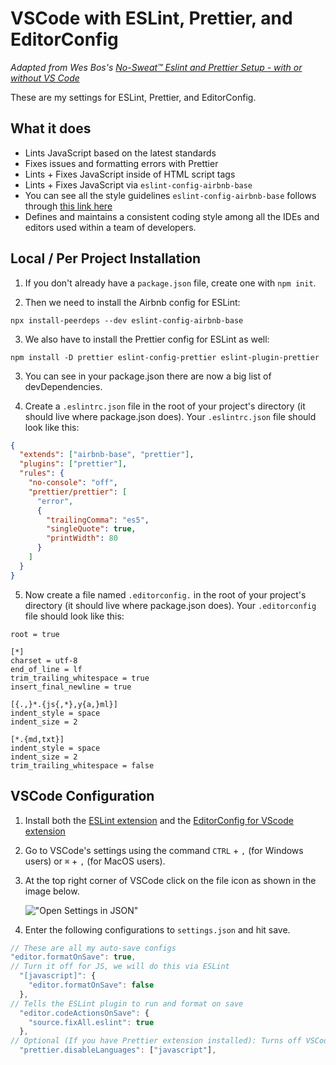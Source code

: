 # VSCode with ESLint, Prettier, and EditorConfig

_Adapted from Wes Bos's [No-Sweat™ Eslint and Prettier Setup - with or without VS Code](https://github.com/wesbos/eslint-config-wesbos)_

These are my settings for ESLint, Prettier, and EditorConfig.

## What it does

- Lints JavaScript based on the latest standards
- Fixes issues and formatting errors with Prettier
- Lints + Fixes JavaScript inside of HTML script tags
- Lints + Fixes JavaScript via `eslint-config-airbnb-base`
- You can see all the style guidelines `eslint-config-airbnb-base` follows through [this link here](https://github.com/airbnb/javascript)
- Defines and maintains a consistent coding style among all the IDEs and editors used within a team of developers.

## Local / Per Project Installation

1. If you don't already have a `package.json` file, create one with `npm init`.

2. Then we need to install the Airbnb config for ESLint:

```
npx install-peerdeps --dev eslint-config-airbnb-base
```

3. We also have to install the Prettier config for ESLint as well:

```
npm install -D prettier eslint-config-prettier eslint-plugin-prettier
```

3. You can see in your package.json there are now a big list of devDependencies.

4. Create a `.eslintrc.json` file in the root of your project's directory (it should live where package.json does). Your `.eslintrc.json` file should look like this:

```json
{
  "extends": ["airbnb-base", "prettier"],
  "plugins": ["prettier"],
  "rules": {
    "no-console": "off",
    "prettier/prettier": [
      "error",
      {
        "trailingComma": "es5",
        "singleQuote": true,
        "printWidth": 80
      }
    ]
  }
}
```

5. Now create a file named `.editorconfig.` in the root of your project's directory (it should live where package.json does). Your `.editorconfig` file should look like this:

```
root = true

[*]
charset = utf-8
end_of_line = lf
trim_trailing_whitespace = true
insert_final_newline = true

[{.,}*.{js{,*},y{a,}ml}]
indent_style = space
indent_size = 2

[*.{md,txt}]
indent_style = space
indent_size = 2
trim_trailing_whitespace = false
```

## VSCode Configuration

1. Install both the [ESLint extension](https://marketplace.visualstudio.com/items?itemName=dbaeumer.vscode-eslint) and the [EditorConfig for VScode extension](https://marketplace.visualstudio.com/items?itemName=EditorConfig.EditorConfig)

2. Go to VSCode's settings using the command `CTRL` + `,` (for Windows users) or `⌘` + `,` (for MacOS users).

3. At the top right corner of VSCode click on the file icon as shown in the image below.

   !["Open Settings in JSON"](https://user-images.githubusercontent.com/38166320/82932854-0f8b9b00-9f57-11ea-912a-e60c649d8d27.png)

4. Enter the following configurations to `settings.json` and hit save.

```js
// These are all my auto-save configs
"editor.formatOnSave": true,
// Turn it off for JS, we will do this via ESLint
  "[javascript]": {
    "editor.formatOnSave": false
  },
// Tells the ESLint plugin to run and format on save
  "editor.codeActionsOnSave": {
    "source.fixAll.eslint": true
  },
// Optional (If you have Prettier extension installed): Turns off VSCode's Prettier Extension for JS files only since ESLint already formats JS files for us.
  "prettier.disableLanguages": ["javascript"],
```
